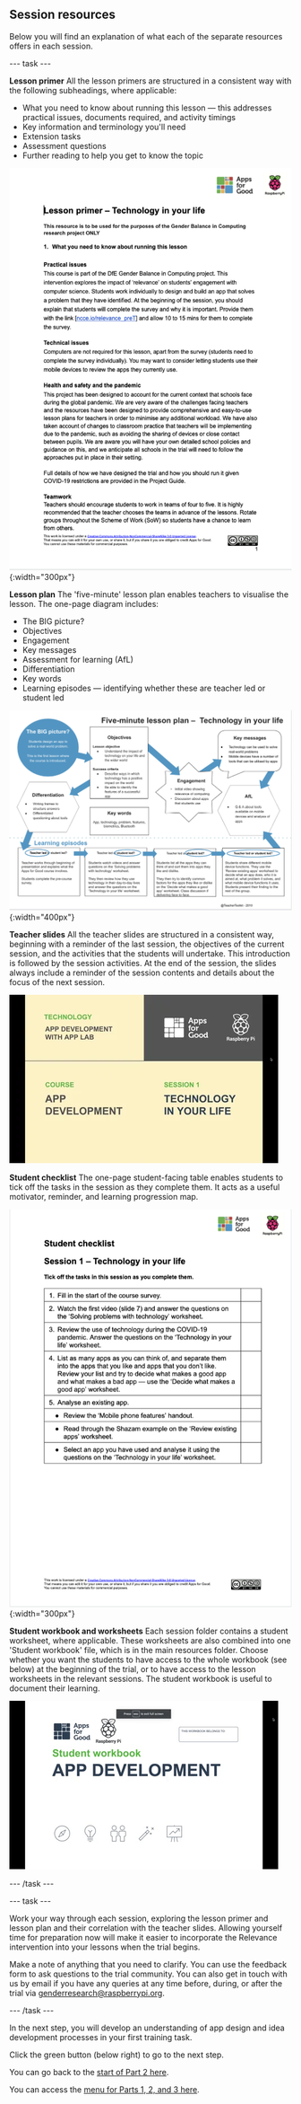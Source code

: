 ## Session resources
Below you will find an explanation of what each of the separate resources offers in each session.

--- task ---

**Lesson primer**
All the lesson primers are structured in a consistent way with the following subheadings, where applicable:
+ What you need to know about running this lesson — this addresses practical issues, documents required, and activity timings
+ Key information and terminology you'll need
+ Extension tasks
+ Assessment questions
+ Further reading to help you get to know the topic

![Lesson primer.](images/relevance-LessonPrimer.png){:width="300px"}

**Lesson plan**
The 'five-minute' lesson plan enables teachers to visualise the lesson. The one-page diagram includes: 
+ The BIG picture?
+ Objectives
+ Engagement
+ Key messages
+ Assessment for learning (AfL)
+ Differentiation
+ Key words
+ Learning episodes — identifying whether these are teacher led or student led

![Lesson plan.](images/relevance-LessonPlan.png){:width="400px"}

**Teacher slides**
All the teacher slides are structured in a consistent way, beginning with a reminder of the last session, the objectives of the current session, and the activities that the students will undertake. This introduction is followed by the session activities. At the end of the session, the slides always include a reminder of the session contents and details about the focus of the next session.

![Teacher slides.](images/relevance-LessonSlides.gif)

**Student checklist**
The one-page student-facing table enables students to tick off the tasks in the session as they complete them. It acts as a useful motivator, reminder, and learning progression map.
 
![Student checklist.](images/relevance-StudentChecklist.png){:width="300px"}

**Student workbook and worksheets**
Each session folder contains a student worksheet, where applicable. These worksheets are also combined into one 'Student workbook' file, which is in the main resources folder. Choose whether you want the students to have access to the whole workbook (see below) at the beginning of the trial, or to have access to the lesson worksheets in the relevant sessions. The student workbook is useful to document their learning.

![Lesson workbook.](images/relevance-StudentWorkbook.gif)

--- /task ---

--- task ---

Work your way through each session, exploring the lesson primer and lesson plan and their correlation with the teacher slides. Allowing yourself time for preparation now will make it easier to incorporate the Relevance intervention into your lessons when the trial begins. 

Make a note of anything that you need to clarify. You can use the feedback form to ask questions to the trial community. You can also get in touch with us by email if you have any queries at any time before, during, or after the trial via [genderresearch@raspberrypi.org](mailto:genderresearch@raspberrypi.org).

--- /task ---

In the next step, you will develop an understanding of app design and idea development processes in your first training task.

Click the green button (below right) to go to the next step.

You can go back to the [start of Part 2 here](https://projects.raspberrypi.org/en/projects/Year8-RelevanceTraining-Part2-GBICi4). 

You can access the [menu for Parts 1, 2, and 3 here](https://projects.raspberrypi.org/en/pathways/year8-relevancetraining-gbici4).
